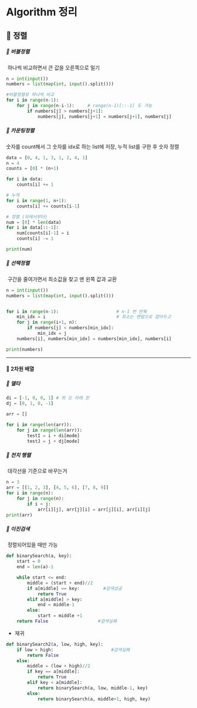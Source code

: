 # Algorithm 정리



## :bookmark_tabs: 정렬



##### :whale2: 버블정렬 

​	하나씩 비교하면서 큰 값을 오른쪽으로 밀기

```python
n = int(input())
numbers = list(map(int, input().split()))

#버블정렬로 하나씩 비교
for i in range(n-1):
    for j in range(n-i-1):     # range(n-1)[::-1] 도 가능
        if numbers[j] > numbers[j+1]:
            numbers[j], numbers[j+1] = numbers[j+1], numbers[j]
```



##### :whale2: 카운팅정렬

숫자를 count해서 그 숫자를 idx로 하는 list에 저장, 누적 list를 구한 후 숫자 정렬

```python
data = [0, 4, 1, 3, 1, 2, 4, 1]
n = 4
counts = [0] * (n+1)

for i in data:
    counts[i] += 1

# 누적
for i in range(1, n+1):
    counts[i] += counts[i-1]

# 정렬 (뒤에서부터)
num = [0] * len(data)
for i in data[::-1]:
    num[counts[i]-1] = i
    counts[i] -= 1

print(num)
```



##### :whale2: 선택정렬

​		구간을 줄여가면서 최소값을 찾고 맨 왼쪽 값과 교환

```python
n = int(input())
numbers = list(map(int, input().split()))


for i in range(n-1):                      # n-1 번 반복
    min_idx = i                           # 최소는 맨앞으로 잡아두고
    for j in range(i+1, n):
        if numbers[j] < numbers[min_idx]:
            min_idx = j
    numbers[i], numbers[min_idx] = numbers[min_idx], numbers[i]

print(numbers)
```



---

#### :bookmark_tabs: 2차원 배열



##### :whale2: 델타

```python
di = [-1, 0, 0, 1] # 위 오 아래 왼
dj = [0, 1, 0, -1]

arr = []

for i in range(len(arr)):
    for j in range(len(arr)):
        testI = i + di[mode]
        testJ = j + dj[mode]
```



##### :whale2: 전치 행렬

​	 대각선을 기준으로 바꾸는거

```python
n = 3
arr = [[1, 2, 3], [4, 5, 6], [7, 8, 9]]
for i in range(n):
    for j in range(n):
        if i < j:
            arr[i][j], arr[j][i] = arr[j][i], arr[i][j]
print(arr)
```



##### :whale2: 이진검색

​	정렬되어있을 때만 가능

```python
def binarySearch(a, key):
    start = 0
    end = len(a)-1

    while start <= end:
        middle = (start + end)//2
        if a[middle] == key:         #검색성공
            return True
        elif a[middle] > key:
            end = middle-1
        else:
            start = middle +1
    return False                   #검색실패
```

* 재귀

```python
def binarySearch2(a, low, high, key):
    if low > high:                      #검색실패
        return False
    else:
        middle = (low + high)//2
        if key == a[middle]:
            return True
        elif key < a[middle]:
            return binarySearch(a, low, middle-1, key)
        else:
            return binarySearch(a, middle+1, high, key)
```

